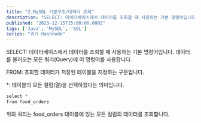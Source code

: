```yaml
---
title: "2.MySQL 기본구조/데이터 조회"
description: "SELECT: 데이터베이스에서 데이터를 조회할 때 사용하는 기본 명령어입니다. 데이터를 불러오는 모든 쿼리(Query)에 이 명령어를 사용합니다. FROM: 조회할 데이터가 저장된 테이블을 지정하는 구문입니다. *: 테이블의 모든 컬럼(열)을 선택하겠다는 의미입니다. select * from food_orders 위의 쿼리는 food_orders 테이블에 있는 모든 컬럼의 데이터를 조회합니다."
published: "2023-12-15T15:00:00.000Z"
tags: ['Java', 'MySQL', 'SQL']
series: "과거 Hashnode"
---
```


SELECT: 데이터베이스에서 데이터를 조회할 때 사용하는 기본 명령어입니다. 데이터를 불러오는 모든 쿼리(Query)에 이 명령어를 사용합니다.

FROM: 조회할 데이터가 저장된 테이블을 지정하는 구문입니다.

\*: 테이블의 모든 컬럼(열)을 선택하겠다는 의미입니다.

```java
select *
from food_orders
```

위의 쿼리는 food\_orders 테이블에 있는 모든 컬럼의 데이터를 조회합니다.